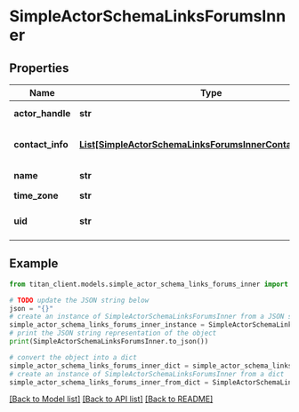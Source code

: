 # SimpleActorSchemaLinksForumsInner


## Properties

Name | Type | Description | Notes
------------ | ------------- | ------------- | -------------
**actor_handle** | **str** | Actor handle. | [optional] 
**contact_info** | [**List[SimpleActorSchemaLinksForumsInnerContactInfoInner]**](SimpleActorSchemaLinksForumsInnerContactInfoInner.md) | &#x60;Contact Info&#x60; objects. | [optional] 
**name** | **str** | Forum &#x60;name&#x60;. | 
**time_zone** | **str** | &#x60;Timezone&#x60;. | [optional] 
**uid** | **str** | Unique forum identifier. | 

## Example

```python
from titan_client.models.simple_actor_schema_links_forums_inner import SimpleActorSchemaLinksForumsInner

# TODO update the JSON string below
json = "{}"
# create an instance of SimpleActorSchemaLinksForumsInner from a JSON string
simple_actor_schema_links_forums_inner_instance = SimpleActorSchemaLinksForumsInner.from_json(json)
# print the JSON string representation of the object
print(SimpleActorSchemaLinksForumsInner.to_json())

# convert the object into a dict
simple_actor_schema_links_forums_inner_dict = simple_actor_schema_links_forums_inner_instance.to_dict()
# create an instance of SimpleActorSchemaLinksForumsInner from a dict
simple_actor_schema_links_forums_inner_from_dict = SimpleActorSchemaLinksForumsInner.from_dict(simple_actor_schema_links_forums_inner_dict)
```
[[Back to Model list]](../README.md#documentation-for-models) [[Back to API list]](../README.md#documentation-for-api-endpoints) [[Back to README]](../README.md)


